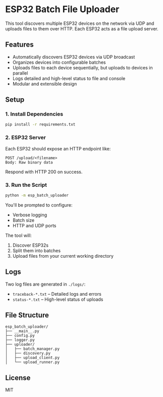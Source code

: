 # ESP32 Batch File Uploader

This tool discovers multiple ESP32 devices on the network via UDP and uploads files to them over HTTP. Each ESP32 acts as a file upload server.

## Features

- Automatically discovers ESP32 devices via UDP broadcast
- Organizes devices into configurable batches
- Uploads files to each device sequentially, but uploads to devices in parallel
- Logs detailed and high-level status to file and console
- Modular and extensible design

## Setup

### 1. Install Dependencies

```bash
pip install -r requirements.txt
```

### 2. ESP32 Server

Each ESP32 should expose an HTTP endpoint like:

```
POST /upload/<filename>
Body: Raw binary data
```

Respond with HTTP 200 on success.

### 3. Run the Script

```bash
python -m esp_batch_uploader
```

You'll be prompted to configure:

- Verbose logging
- Batch size
- HTTP and UDP ports

The tool will:

1. Discover ESP32s
2. Split them into batches
3. Upload files from your current working directory

## Logs

Two log files are generated in `./logs/`:
- `traceback-*.txt` – Detailed logs and errors
- `status-*.txt` – High-level status of uploads

## File Structure

```
esp_batch_uploader/
├── __main__.py
├── config.py
├── logger.py
├── uploader/
│   ├── batch_manager.py
│   ├── discovery.py
│   ├── upload_client.py
│   └── upload_runner.py
```

## License

MIT
